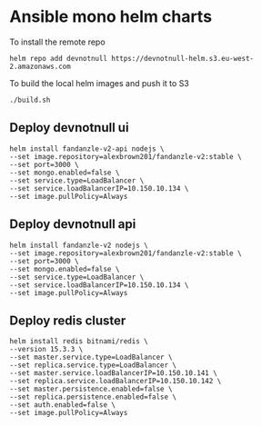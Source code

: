 # Ansible mono helm charts

To install the remote repo 

```
helm repo add devnotnull https://devnotnull-helm.s3.eu-west-2.amazonaws.com
```

To build the local helm images and push it to S3

```
./build.sh
```

## Deploy devnotnull ui

```
helm install fandanzle-v2-api nodejs \
--set image.repository=alexbrown201/fandanzle-v2:stable \
--set port=3000 \
--set mongo.enabled=false \
--set service.type=LoadBalancer \
--set service.loadBalancerIP=10.150.10.134 \
--set image.pullPolicy=Always

```

## Deploy devnotnull api

```
helm install fandanzle-v2 nodejs \
--set image.repository=alexbrown201/fandanzle-v2:stable \
--set port=3000 \
--set mongo.enabled=false \
--set service.type=LoadBalancer \
--set service.loadBalancerIP=10.150.10.134 \
--set image.pullPolicy=Always
```

## Deploy redis cluster 

```
helm install redis bitnami/redis \
--version 15.3.3 \
--set master.service.type=LoadBalancer \
--set replica.service.type=LoadBalancer \
--set master.service.loadBalancerIP=10.150.10.141 \
--set replica.service.loadBalancerIP=10.150.10.142 \
--set master.persistence.enabled=false \
--set replica.persistence.enabled=false \
--set auth.enabled=false \
--set image.pullPolicy=Always
```